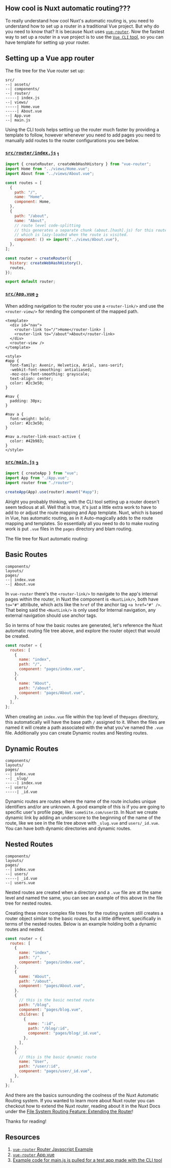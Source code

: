 ## How cool is Nuxt automatic routing???

To really understand how cool Nuxt's automatic routing is, you need to understand how to set up a router in a traditional Vue project. But why do you need to know that? It is because Nuxt uses [`vue-router`](https://router.vuejs.org/guide/#html). Now the fastest way to set up a router in a vue project is to use the [`Vue CLI` tool](https://cli.vuejs.org/guide/installation.html), so you can have template for setting up your router.

## Setting up a Vue app router

The file tree for the Vue router set up:

```
src/
--| assets/
--| components/
--| router/
-----| index.js
--| views/
-----| Home.vue
-----| About.vue
--| App.vue
--| main.js
```

Using the CLI tools helps setting up the router much faster by providing a template to follow, however whenever you need to add pages you need to manually add routes to the router configurations you see below.

### [`src/router/index.js`](https://router.vuejs.org/guide/#javascript)<sub> 1</sub>

```js
import { createRouter, createWebHashHistory } from "vue-router";
import Home from "../views/Home.vue";
import About from "../views/About.vue";

const routes = [
  {
    path: "/",
    name: "Home",
    component: Home,
  },
  {
    path: "/about",
    name: "About",
    // route level code-splitting
    // this generates a separate chunk (about.[hash].js) for this route
    // which is lazy-loaded when the route is visited.
    component: () => import("../views/About.vue"),
  },
];

const router = createRouter({
  history: createWebHashHistory(),
  routes,
});

export default router;
```

### [`src/App.vue`](https://router.vuejs.org/guide/#html)<sub> 2</sub>

When adding navigation to the router you use a `<router-link/>` and use the `<router-view/>` for rending the component of the mapped path.

```VUE
<template>
  <div id="nav">
    <router-link to="/">Home</router-link> |
    <router-link to="/about">About</router-link>
  </div>
  <router-view />
</template>

<style>
#app {
  font-family: Avenir, Helvetica, Arial, sans-serif;
  -webkit-font-smoothing: antialiased;
  -moz-osx-font-smoothing: grayscale;
  text-align: center;
  color: #2c3e50;
}

#nav {
  padding: 30px;
}

#nav a {
  font-weight: bold;
  color: #2c3e50;
}

#nav a.router-link-exact-active {
  color: #42b983;
}
</style>
```

### [`src/main.js`](https://router.vuejs.org/guide/#html)<sub> 3</sub>

```js
import { createApp } from "vue";
import App from "./App.vue";
import router from "./router";

createApp(App).use(router).mount("#app");
```

Alright you probably thinking, with the CLI tool setting up a router doesn't seem tedious at all. Well that is true, it's just a little extra work to have to add to or adjust the route mapping and App template. Nuxt, which is based in Vue, has automatic routing, as in it Auto-magically adds to the route mapping and templates. So essentially all you need to do to make routing work is put `.vue` files in the `pages` directory and blam routing.

The file tree for Nuxt automatic routing:

## Basic Routes

```
components/
layouts/
pages/
--| index.vue
--| About.vue

```

In `vue-router` there's the `<router-link/>` to navigate to the app's internal pages within the router, in Nuxt the component is `<NuxtLink/>`, both have `to="#"` attribute, which acts like the `href` of the anchor tag `<a href="#" />`. That being said the `<NuxtLink/>` is only used for Internal navigation, any external navigation should use anchor tags.

So in terms of how the basic routes are generated, let's reference the Nuxt automatic routing file tree above, and explore the router object that would be created.

```js
const router = {
  routes: [
    {
      name: "index",
      path: "/",
      component: "pages/index.vue",
    },
    {
      name: "About",
      path: "/about",
      component: "pages/About.vue",
    },
  ],
};
```

When creating an `index.vue` file within the top level of the`pages` directory, this automatically will have the base path `/` assigned to it. When the files are named it will create a path associated with the what you've named the `.vue` file. Additionally you can create Dynamic routes and Nesting routes.

## Dynamic Routes

```
components/
layouts/
pages/
--| index.vue
--| _slug/
-----| index.vue
--| users/
-----| _id.vue

```

Dynamic routes are routes where the name of the route includes unique identifiers and/or are unknown. A good example of this is if you are going to specific user's profile page, like: `someSite.com/userID`. In Nuxt we create dynamic link by adding an underscore to the beginning of the name of the route, like we see in the file tree above with `_slug.vue` and `users/_id.vue`. You can have both dynamic directories and dynamic routes.

## Nested Routes

```
components/
layouts/
pages/
--| index.vue
--| users/
-----| _id.vue
--| users.vue

```

Nested routes are created when a directory and a `.vue` file are at the same level and named the same, you can see an example of this above in the file tree for nested routes.

Creating these more complex file trees for the routing system still creates a router object similar to the basic routes, but a little different, specifically in terms of the nested routes. Below is an example holding both a dynamic routes and nested.

```js
const router = {
  routes: [
    {
      name: "index",
      path: "/",
      component: "pages/index.vue",
    },
    {
      name: "About",
      path: "/about",
      component: "pages/About.vue",
    },
    {
      // this is the basic nested route
      path: "/blog",
      component: "pages/blog.vue",
      children: [
        {
          name: ":id",
          path: "/blog/:id",
          component: "pages/blog/_id.vue",
        },
      ],
    },
    {
      // this is the basic dynamic route
      name: "User",
      path: "/user/:id",
      component: "pages/user/_id.vue",
    },
  ],
};
```

And there are the basics surrounding the coolness of the Nuxt Automatic Routing system. If you wanted to learn more about Nuxt router you can checkout how to extend the Nuxt router, reading about it in the Nuxt Docs under the [File System Routing Feature: Extending the Router](https://nuxtjs.org/docs/features/file-system-routing#extending-the-router)!

Thanks for reading!

## Resources

1. [`vue-router` Router Javascript Example](https://router.vuejs.org/guide/#html)
2. [`vue-router` App.vue](https://router.vuejs.org/guide/#html)
3. [Example code for main.js is pulled for a test app made with the CLI tool](https://cli.vuejs.org/guide/)
